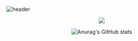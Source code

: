 
![header](https://capsule-render.vercel.app/api?type=waving&color=auto&height=300&section=header&text=Lee&nbsp;Hyunji%20&fontColor=ffffff&fontSize=90&animation=fadeIn&fontAlignY=38)
<div align=center>

<p align="center">
  <a href="mailto:brightwisdom226@gmail.com"><img src="https://img.shields.io/badge/Gmail-d14836?style=flat-square&logo=Gmail&logoColor=white&link=mailto:wlgp2500@gmail.com"/></a>
</p>

![Anurag's GitHub stats](https://github-readme-stats.vercel.app/api?username=Lee-Hyun-Ji&show_icons=true&theme=buefy)<br>
</div>
